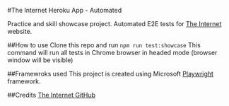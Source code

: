 #The Internet Heroku App - Automated

Practice and skill showcase project.
Automated E2E tests for [The Internet](https://the-internet.herokuapp.com/) website.

##How to use
Clone this repo and run
` npm run test:showcase
`
This command will run all tests in Chrome browser in headed mode (browser window will be visible)

##Framewroks used
This project is created using Microsoft [Playwright](https://playwright.dev/) framework.

##Credits
[The Internet GitHub](https://github.com/saucelabs/the-internet)
